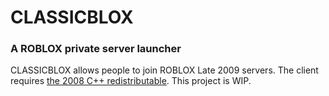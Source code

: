 # CLASSICBLOX
### A ROBLOX private server launcher
CLASSICBLOX allows people to join ROBLOX Late 2009 servers. The client requires [the 2008 C++ redistributable](https://www.microsoft.com/en-us/download/details.aspx?id=26368). This project is WIP.
